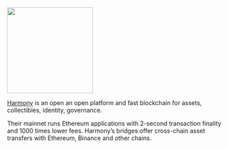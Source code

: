 # <p align="center">
  <img width="200" src="https://user-images.githubusercontent.com/95366163/149367624-48150427-fed6-40b0-8d1b-d0d36f1f338d.png">
</p>

[Harmony](https://www.harmony.one/) is an open an open platform and fast blockchain for assets, collectibles, identity, governance.

Their mainnet runs Ethereum applications with 2-second transaction finality and 1000 times lower fees. Harmony’s bridges offer cross-chain asset transfers with Ethereum, Binance and other chains. <br>
<br>
